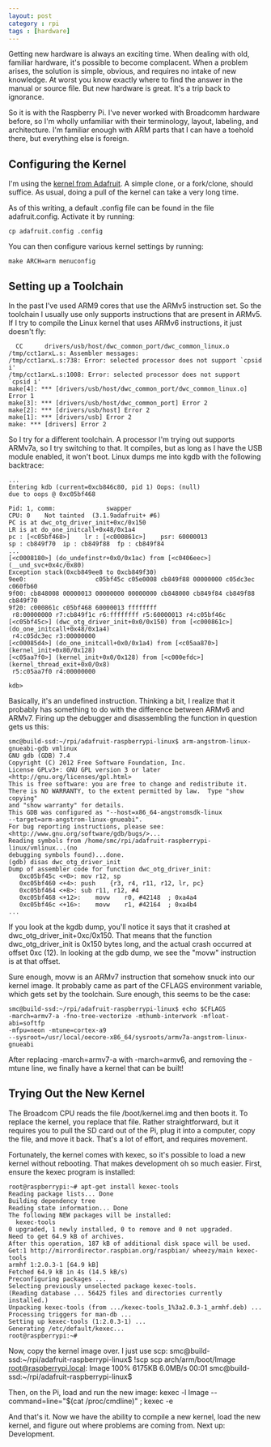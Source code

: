 ```yaml
---
layout: post
category : rpi
tags : [hardware]
---
```


Getting new hardware is always an exciting time.  When dealing with old,
familiar hardware, it's possible to become complacent.  When a problem
arises, the solution is simple, obvious, and requires no intake of new
knowledge.  At worst you know exactly where to find the answer in the
manual or source file.  But new hardware is great.  It's a trip back to
ignorance.

So it is with the Raspberry Pi.  I've never worked with Broadcomm hardware
before, so I'm wholly unfamiliar with their terminology, layout, labeling,
and architecture.  I'm familiar enough with ARM parts that I can have a
toehold there, but everything else is foreign.

Configuring the Kernel
----------------------
I'm using the [kernel from
Adafruit](https://github.com/adafruit/adafruit-raspberrypi-linux).  A
simple clone, or a fork/clone, should suffice.  As usual, doing a pull of
the kernel can take a very long time.

As of this writing, a default .config file can be found in the file
adafruit.config.  Activate it by running:

    cp adafruit.config .config

You can then configure various kernel settings by running:

    make ARCH=arm menuconfig

Setting up a Toolchain
----------------------
In the past I've used ARM9 cores that use the ARMv5 instruction set.  So
the toolchain I usually use only supports instructions that are present in
ARMv5.  If I try to compile the Linux kernel that uses ARMv6 instructions,
it just doesn't fly:

      CC      drivers/usb/host/dwc_common_port/dwc_common_linux.o
    /tmp/cct1arxL.s: Assembler messages:
    /tmp/cct1arxL.s:738: Error: selected processor does not support `cpsid i'
    /tmp/cct1arxL.s:1008: Error: selected processor does not support `cpsid i'
    make[4]: *** [drivers/usb/host/dwc_common_port/dwc_common_linux.o] Error 1
    make[3]: *** [drivers/usb/host/dwc_common_port] Error 2
    make[2]: *** [drivers/usb/host] Error 2
    make[1]: *** [drivers/usb] Error 2
    make: *** [drivers] Error 2

So I try for a different toolchain.  A processor I'm trying out supports
ARMv7a, so I try switching to that.  It compiles, but as long as I have the
USB module enabled, it won't boot.  Linux dumps me into kgdb with the
following backtrace:

    ...
    Entering kdb (current=0xcb846c80, pid 1) Oops: (null)
    due to oops @ 0xc05bf468
    
    Pid: 1, comm:              swapper
    CPU: 0    Not tainted  (3.1.9adafruit+ #6)
    PC is at dwc_otg_driver_init+0xc/0x150
    LR is at do_one_initcall+0x48/0x1a4
    pc : [<c05bf468>]    lr : [<c000861c>]    psr: 60000013
    sp : cb849f70  ip : cb849f88  fp : cb849f84
    ...
    [<c0008180>] (do_undefinstr+0x0/0x1ac) from [<c0406eec>]
    (__und_svc+0x4c/0x80)
    Exception stack(0xcb849ee8 to 0xcb849f30)
    9ee0:                   c05bf45c c05e0008 cb849f88 00000000 c05dc3ec
    c060fb60
    9f00: cb848008 00000013 00000000 00000000 cb848000 cb849f84 cb849f88
    cb849f70
    9f20: c000861c c05bf468 60000013 ffffffff
     r8:00000000 r7:cb849f1c r6:ffffffff r5:60000013 r4:c05bf46c
    [<c05bf45c>] (dwc_otg_driver_init+0x0/0x150) from [<c000861c>]
    (do_one_initcall+0x48/0x1a4)
     r4:c05dc3ec r3:00000000
    [<c00085d4>] (do_one_initcall+0x0/0x1a4) from [<c05aa870>]
    (kernel_init+0x80/0x128)
    [<c05aa7f0>] (kernel_init+0x0/0x128) from [<c000efdc>]
    (kernel_thread_exit+0x0/0x8)
     r5:c05aa7f0 r4:00000000
    
    kdb> 

Basically, it's an undefined instruction.  Thinking a bit, I realize that
it probably has something to do with the difference between ARMv6 and
ARMv7.  Firing up the debugger and disassembling the function in question
gets us this:

    smc@build-ssd:~/rpi/adafruit-raspberrypi-linux$ arm-angstrom-linux-gnueabi-gdb vmlinux
    GNU gdb (GDB) 7.4
    Copyright (C) 2012 Free Software Foundation, Inc.
    License GPLv3+: GNU GPL version 3 or later
    <http://gnu.org/licenses/gpl.html>
    This is free software: you are free to change and redistribute it.
    There is NO WARRANTY, to the extent permitted by law.  Type "show copying"
    and "show warranty" for details.
    This GDB was configured as "--host=x86_64-angstromsdk-linux
    --target=arm-angstrom-linux-gnueabi".
    For bug reporting instructions, please see:
    <http://www.gnu.org/software/gdb/bugs/>...
    Reading symbols from /home/smc/rpi/adafruit-raspberrypi-linux/vmlinux...(no
    debugging symbols found)...done.
    (gdb) disas dwc_otg_driver_init
    Dump of assembler code for function dwc_otg_driver_init:
       0xc05bf45c <+0>:	mov	r12, sp
       0xc05bf460 <+4>:	push	{r3, r4, r11, r12, lr, pc}
       0xc05bf464 <+8>:	sub	r11, r12, #4
       0xc05bf468 <+12>:	movw	r0, #42148	; 0xa4a4
       0xc05bf46c <+16>:	movw	r1, #42164	; 0xa4b4
    ...

If you look at the kgdb dump, you'll notice it says that it crashed at
dwc_otg_driver_init+0xc/0x150.  That means that the function
dwc_otg_driver_init is 0x150 bytes long, and the actual crash occurred at
offset 0xc (12).  In looking at the gdb dump, we see the "movw" instruction
is at that offset.

Sure enough, movw is an ARMv7 instruction that somehow snuck into our
kernel image.  It probably came as part of the CFLAGS environment variable,
which gets set by the toolchain.  Sure enough, this seems to be the case:

    smc@build-ssd:~/rpi/adafruit-raspberrypi-linux$ echo $CFLAGS
    -march=armv7-a -fno-tree-vectorize -mthumb-interwork -mfloat-abi=softfp
    -mfpu=neon -mtune=cortex-a9
    --sysroot=/usr/local/oecore-x86_64/sysroots/armv7a-angstrom-linux-gnueabi

After replacing -march=armv7-a with -march=armv6, and removing the -mtune
line, we finally have a kernel that can be built!


Trying Out the New Kernel
-------------------------
The Broadcom CPU reads the file /boot/kernel.img and then boots it.  To
replace the kernel, you replace that file.  Rather straightforward, but it
requires you to pull the SD card out of the Pi, plug it into a computer,
copy the file, and move it back.  That's a lot of effort, and requires
movement.

Fortunately, the kernel comes with kexec, so it's possible to load a new
kernel without rebooting.  That makes development oh so much easier.
First, ensure the kexec program is installed:

    root@raspberrypi:~# apt-get install kexec-tools
    Reading package lists... Done
    Building dependency tree       
    Reading state information... Done
    The following NEW packages will be installed:
      kexec-tools
    0 upgraded, 1 newly installed, 0 to remove and 0 not upgraded.
    Need to get 64.9 kB of archives.
    After this operation, 187 kB of additional disk space will be used.
    Get:1 http://mirrordirector.raspbian.org/raspbian/ wheezy/main kexec-tools
    armhf 1:2.0.3-1 [64.9 kB]
    Fetched 64.9 kB in 4s (14.5 kB/s)      
    Preconfiguring packages ...
    Selecting previously unselected package kexec-tools.
    (Reading database ... 56425 files and directories currently installed.)
    Unpacking kexec-tools (from .../kexec-tools_1%3a2.0.3-1_armhf.deb) ...
    Processing triggers for man-db ...
    Setting up kexec-tools (1:2.0.3-1) ...
    Generating /etc/default/kexec...
    root@raspberrypi:~# 

Now, copy the kernel image over.  I just use scp:
    smc@build-ssd:~/rpi/adafruit-raspberrypi-linux$ !scp
    scp arch/arm/boot/Image root@raspberrypi.local:
    Image                                         100% 6175KB   6.0MB/s   00:01
    smc@build-ssd:~/rpi/adafruit-raspberrypi-linux$

Then, on the Pi, load and run the new image:
    kexec -l Image --command=line="$(cat /proc/cmdline)" ; kexec -e

And that's it.  Now we have the ability to compile a new kernel, load the
new kernel, and figure out where problems are coming from.  Next up:
Development.
